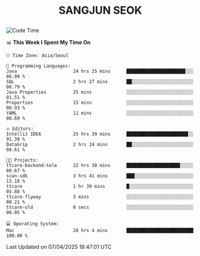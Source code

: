 <h1>
 <p align="center">
   SANGJUN SEOK
 </p>
</h1>

<!--START_SECTION:waka-->
![Code Time](http://img.shields.io/badge/Code%20Time-4%2C218%20hrs%2058%20mins-blue)

📊 **This Week I Spent My Time On** 

```text
🕑︎ Time Zone: Asia/Seoul

💬 Programming Languages: 
Java                     24 hrs 25 mins      ██████████████████████░░░   86.99 % 
SQL                      2 hrs 27 mins       ██░░░░░░░░░░░░░░░░░░░░░░░   08.79 % 
Java Properties          25 mins             ░░░░░░░░░░░░░░░░░░░░░░░░░   01.51 % 
Properties               15 mins             ░░░░░░░░░░░░░░░░░░░░░░░░░   00.93 % 
YAML                     11 mins             ░░░░░░░░░░░░░░░░░░░░░░░░░   00.69 % 

🔥 Editors: 
IntelliJ IDEA            25 hrs 39 mins      ███████████████████████░░   91.39 % 
DataGrip                 2 hrs 24 mins       ██░░░░░░░░░░░░░░░░░░░░░░░   08.61 % 

🐱‍💻 Projects: 
ttcare-backend-tele      22 hrs 38 mins      ████████████████████░░░░░   80.67 % 
scan-sdk                 3 hrs 41 mins       ███░░░░░░░░░░░░░░░░░░░░░░   13.18 % 
ttcare                   1 hr 39 mins        █░░░░░░░░░░░░░░░░░░░░░░░░   05.88 % 
ttcare-flyway            3 mins              ░░░░░░░░░░░░░░░░░░░░░░░░░   00.21 % 
ttcare-old               0 secs              ░░░░░░░░░░░░░░░░░░░░░░░░░   00.05 % 

💻 Operating System: 
Mac                      28 hrs 4 mins       █████████████████████████   100.00 % 
```


 Last Updated on 07/04/2025 18:47:01 UTC
<!--END_SECTION:waka-->
